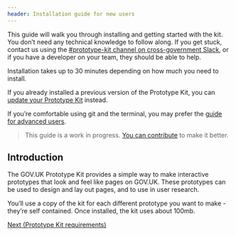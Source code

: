 ```yaml
---
header: Installation guide for new users
---
```


This guide will walk you through installing and getting started with the kit. You don’t need any technical knowledge to follow along. If you get stuck, contact us using the [#prototype-kit channel on cross-government Slack](https://ukgovernmentdigital.slack.com/messages/C0647LW4R/), or if you have a developer on your team, they should be able to help.

Installation takes up to 30 minutes depending on how much you need to install.

If you already installed a previous version of the Prototype Kit, you can [update your Prototype Kit](/docs/updating-the-kit) instead.

If you’re comfortable using git and the terminal, you may prefer the [guide for advanced users](developer-install-instructions).

> This guide is a work in progress. [You can contribute](https://github.com/alphagov/govuk-prototype-kit/blob/main/CONTRIBUTING.md) to make it better.

## Introduction

The GOV.UK Prototype Kit provides a simple way to make interactive prototypes that look and feel like pages on GOV.UK. These prototypes can be used to design and lay out pages, and to use in user research.



You’ll use a copy of the kit for each different prototype you want to make - they’re self contained. Once installed, the kit uses about 100mb.

<a href="requirements.md" class="button">Next (Prototype Kit requirements)</a>
